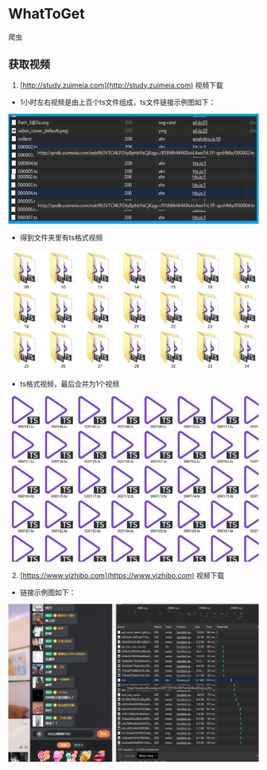 # WhatToGet


爬虫

## 获取视频

1. [http://study.zuimeia.com](http://study.zuimeia.com) 视频下载
	
- 1小时左右视频是由上百个ts文件组成，ts文件链接示例图如下：

![](doc/linksofvideo.png)

- 得到文件夹里有ts格式视频

![](doc/TSfiles.png)

- ts格式视频，最后合并为1个视频

![](doc/egtsvideos.png)

2. [https://www.yizhibo.com](https://www.yizhibo.com) 视频下载

- 链接示例图如下：

![](doc/yizbLink.png)